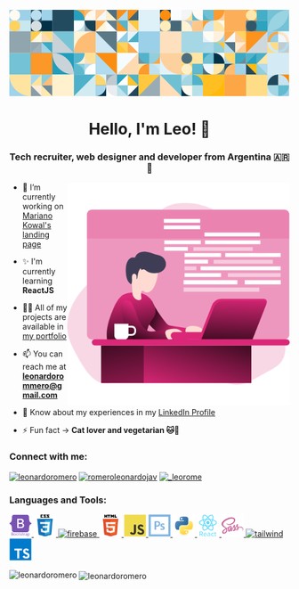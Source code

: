 
[![MasterHead](https://github.com/leonardoromero/leonardoromero/blob/main/github-header.png)](https://leoromero.netlify.app)

<h1 align="center">Hello, I'm Leo! 👋</h1>
<h3 align="center">Tech recruiter, web designer and developer from Argentina 🇦🇷🧉</h3>
<img align="right" alt="Coding" width="400" src="https://github.com/leonardoromero/leonardoromero/blob/main/Web%20Developer_Monochromatic.png">

- 🔭 I’m currently working on [Mariano Kowal's landing page](https://marianokowal.com.ar)

- ✨ I'm currently learning **ReactJS**

- 👨‍💻 All of my projects are available in [my portfolio](https://leoromero.netlify.app)

- 📫 You can reach me at **leonardorommero@gmail.com**

- 📝 Know about my experiences in my [LinkedIn Profile](https://www.linkedin.com/in/romeroleonardojav/)

- ⚡ Fun fact -> **Cat lover and vegetarian 🐱🌱**

<h3 align="left">Connect with me:</h3>
<p align="left">
<a href="https://dev.to/leonardoromero" target="blank"><img align="center" src="https://raw.githubusercontent.com/rahuldkjain/github-profile-readme-generator/master/src/images/icons/Social/devto.svg" alt="leonardoromero" height="30" width="40" /></a>
<a href="https://linkedin.com/in/romeroleonardojav" target="blank"><img align="center" src="https://raw.githubusercontent.com/rahuldkjain/github-profile-readme-generator/master/src/images/icons/Social/linked-in-alt.svg" alt="romeroleonardojav" height="30" width="40" /></a>
<a href="https://instagram.com/_leorome" target="blank"><img align="center" src="https://raw.githubusercontent.com/rahuldkjain/github-profile-readme-generator/master/src/images/icons/Social/instagram.svg" alt="_leorome" height="30" width="40" /></a>
</p>

<h3 align="left">Languages and Tools:</h3>
<p align="left"> <a href="https://getbootstrap.com" target="_blank" rel="noreferrer"> <img src="https://raw.githubusercontent.com/devicons/devicon/master/icons/bootstrap/bootstrap-plain-wordmark.svg" alt="bootstrap" width="40" height="40"/> </a> <a href="https://www.w3schools.com/css/" target="_blank" rel="noreferrer"> <img src="https://raw.githubusercontent.com/devicons/devicon/master/icons/css3/css3-original-wordmark.svg" alt="css3" width="40" height="40"/> </a> <a href="https://firebase.google.com/" target="_blank" rel="noreferrer"> <img src="https://www.vectorlogo.zone/logos/firebase/firebase-icon.svg" alt="firebase" width="40" height="40"/> </a> <a href="https://www.w3.org/html/" target="_blank" rel="noreferrer"> <img src="https://raw.githubusercontent.com/devicons/devicon/master/icons/html5/html5-original-wordmark.svg" alt="html5" width="40" height="40"/> </a> <a href="https://developer.mozilla.org/en-US/docs/Web/JavaScript" target="_blank" rel="noreferrer"> <img src="https://raw.githubusercontent.com/devicons/devicon/master/icons/javascript/javascript-original.svg" alt="javascript" width="40" height="40"/> </a> <a href="https://www.photoshop.com/en" target="_blank" rel="noreferrer"> <img src="https://raw.githubusercontent.com/devicons/devicon/master/icons/photoshop/photoshop-line.svg" alt="photoshop" width="40" height="40"/> </a> <a href="https://www.python.org" target="_blank" rel="noreferrer"> <img src="https://raw.githubusercontent.com/devicons/devicon/master/icons/python/python-original.svg" alt="python" width="40" height="40"/> </a> <a href="https://reactjs.org/" target="_blank" rel="noreferrer"> <img src="https://raw.githubusercontent.com/devicons/devicon/master/icons/react/react-original-wordmark.svg" alt="react" width="40" height="40"/> </a> <a href="https://sass-lang.com" target="_blank" rel="noreferrer"> <img src="https://raw.githubusercontent.com/devicons/devicon/master/icons/sass/sass-original.svg" alt="sass" width="40" height="40"/> </a> <a href="https://tailwindcss.com/" target="_blank" rel="noreferrer"> <img src="https://www.vectorlogo.zone/logos/tailwindcss/tailwindcss-icon.svg" alt="tailwind" width="40" height="40"/> </a> <a href="https://www.typescriptlang.org/" target="_blank" rel="noreferrer"> <img src="https://raw.githubusercontent.com/devicons/devicon/master/icons/typescript/typescript-original.svg" alt="typescript" width="40" height="40"/> </a> </p>

<p><img align="left" src="https://github-readme-stats.vercel.app/api/top-langs?username=leonardoromero&show_icons=true&locale=en&layout=compact" alt="leonardoromero" /></p>

<p>&nbsp;<img align="center" src="https://github-readme-stats.vercel.app/api?username=leonardoromero&show_icons=true&locale=en" alt="leonardoromero" /></p>
